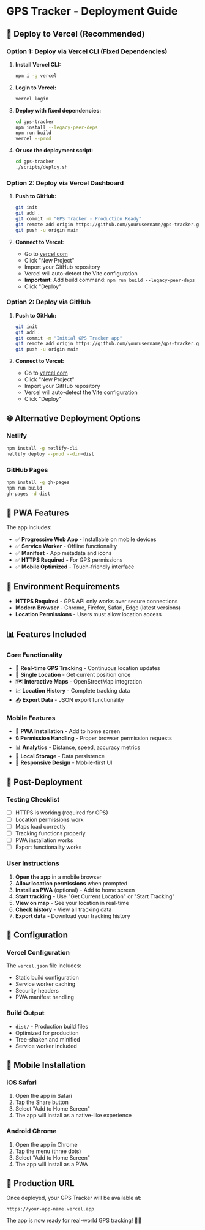# GPS Tracker - Deployment Guide

## 🚀 Deploy to Vercel (Recommended)

### Option 1: Deploy via Vercel CLI (Fixed Dependencies)

1. **Install Vercel CLI:**
   ```bash
   npm i -g vercel
   ```

2. **Login to Vercel:**
   ```bash
   vercel login
   ```

3. **Deploy with fixed dependencies:**
   ```bash
   cd gps-tracker
   npm install --legacy-peer-deps
   npm run build
   vercel --prod
   ```

4. **Or use the deployment script:**
   ```bash
   cd gps-tracker
   ./scripts/deploy.sh
   ```

### Option 2: Deploy via Vercel Dashboard

1. **Push to GitHub:**
   ```bash
   git init
   git add .
   git commit -m "GPS Tracker - Production Ready"
   git remote add origin https://github.com/yourusername/gps-tracker.git
   git push -u origin main
   ```

2. **Connect to Vercel:**
   - Go to [vercel.com](https://vercel.com)
   - Click "New Project"
   - Import your GitHub repository
   - Vercel will auto-detect the Vite configuration
   - **Important**: Add build command: `npm run build --legacy-peer-deps`
   - Click "Deploy"

### Option 2: Deploy via GitHub

1. **Push to GitHub:**
   ```bash
   git init
   git add .
   git commit -m "Initial GPS Tracker app"
   git remote add origin https://github.com/yourusername/gps-tracker.git
   git push -u origin main
   ```

2. **Connect to Vercel:**
   - Go to [vercel.com](https://vercel.com)
   - Click "New Project"
   - Import your GitHub repository
   - Vercel will auto-detect the Vite configuration
   - Click "Deploy"

## 🌐 Alternative Deployment Options

### Netlify
```bash
npm install -g netlify-cli
netlify deploy --prod --dir=dist
```

### GitHub Pages
```bash
npm install -g gh-pages
npm run build
gh-pages -d dist
```

## 📱 PWA Features

The app includes:
- ✅ **Progressive Web App** - Installable on mobile devices
- ✅ **Service Worker** - Offline functionality
- ✅ **Manifest** - App metadata and icons
- ✅ **HTTPS Required** - For GPS permissions
- ✅ **Mobile Optimized** - Touch-friendly interface

## 🔧 Environment Requirements

- **HTTPS Required** - GPS API only works over secure connections
- **Modern Browser** - Chrome, Firefox, Safari, Edge (latest versions)
- **Location Permissions** - Users must allow location access

## 📊 Features Included

### Core Functionality
- 🎯 **Real-time GPS Tracking** - Continuous location updates
- 📍 **Single Location** - Get current position once
- 🗺️ **Interactive Maps** - OpenStreetMap integration
- 📈 **Location History** - Complete tracking data
- 📤 **Export Data** - JSON export functionality

### Mobile Features
- 📱 **PWA Installation** - Add to home screen
- 🔒 **Permission Handling** - Proper browser permission requests
- 📊 **Analytics** - Distance, speed, accuracy metrics
- 💾 **Local Storage** - Data persistence
- 🎨 **Responsive Design** - Mobile-first UI

## 🚀 Post-Deployment

### Testing Checklist
- [ ] HTTPS is working (required for GPS)
- [ ] Location permissions work
- [ ] Maps load correctly
- [ ] Tracking functions properly
- [ ] PWA installation works
- [ ] Export functionality works

### User Instructions
1. **Open the app** in a mobile browser
2. **Allow location permissions** when prompted
3. **Install as PWA** (optional) - Add to home screen
4. **Start tracking** - Use "Get Current Location" or "Start Tracking"
5. **View on map** - See your location in real-time
6. **Check history** - View all tracking data
7. **Export data** - Download your tracking history

## 🔧 Configuration

### Vercel Configuration
The `vercel.json` file includes:
- Static build configuration
- Service worker caching
- Security headers
- PWA manifest handling

### Build Output
- `dist/` - Production build files
- Optimized for production
- Tree-shaken and minified
- Service worker included

## 📱 Mobile Installation

### iOS Safari
1. Open the app in Safari
2. Tap the Share button
3. Select "Add to Home Screen"
4. The app will install as a native-like experience

### Android Chrome
1. Open the app in Chrome
2. Tap the menu (three dots)
3. Select "Add to Home Screen"
4. The app will install as a PWA

## 🎯 Production URL

Once deployed, your GPS Tracker will be available at:
```
https://your-app-name.vercel.app
```

The app is now ready for real-world GPS tracking! 🚀📱

